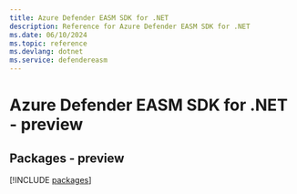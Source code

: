 ```yaml
---
title: Azure Defender EASM SDK for .NET
description: Reference for Azure Defender EASM SDK for .NET
ms.date: 06/10/2024
ms.topic: reference
ms.devlang: dotnet
ms.service: defendereasm
---
```

# Azure Defender EASM SDK for .NET - preview
## Packages - preview
[!INCLUDE [packages](defender-easm-index.md)]